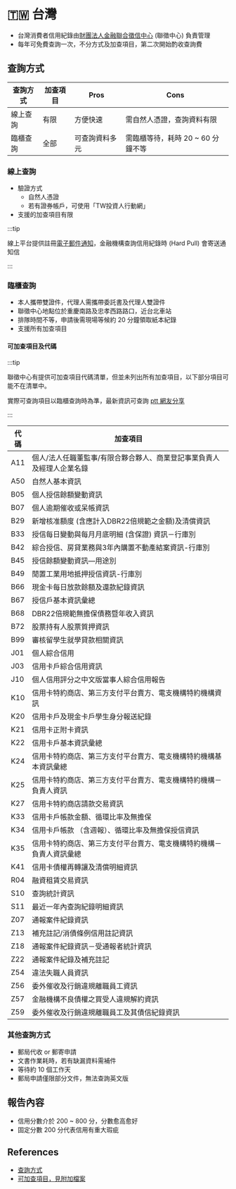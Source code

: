 # 🇹🇼 台灣

- 台灣消費者信用紀錄由[財團法人金融聯合徵信中心](https://www.jcic.org.tw/) (聯徵中心) 負責管理
- 每年可免費查詢一次，不分方式及加查項目，第二次開始酌收查詢費

## 查詢方式

| 查詢方式 | 加查項目 | Pros           | Cons                              |
| -------- | -------- | -------------- | --------------------------------- |
| 線上查詢 | 有限     | 方便快速       | 需自然人憑證，查詢資料有限        |
| 臨櫃查詢 | 全部     | 可查詢資料多元 | 需臨櫃等待，耗時 20 ~ 60 分鐘不等 |

### 線上查詢

- 驗證方式
  - 自然人憑證
  - 若有證券帳戶，可使用「TW投資人行動網」
- 支援的加查項目有限

:::tip

線上平台提供註冊[電子郵件通知](https://www.jcic.org.tw/main_ch/docDetail.aspx?uid=170&pid=170&docid=412)，金融機構查詢信用紀錄時 (Hard Pull) 會寄送通知信

:::

### 臨櫃查詢

- 本人攜帶雙證件，代理人需攜帶委託書及代理人雙證件
- 聯徵中心地點位於重慶南路及忠孝西路路口，近台北車站
- 排隊時間不等，申請後需現場等候約 20 分鐘領取紙本紀錄
- 支援所有加查項目

#### 可加查項目及代碼

:::tip

聯徵中心有提供可加查項目代碼清單，但並未列出所有加查項目，以下部分項目可能不在清單中。

實際可查詢項目以臨櫃查詢時為準，最新資訊可查詢 [ptt 網友分享](https://www.google.com/search?q=%E4%BF%A1%E7%94%A8%E5%A0%B1%E5%91%8A+%E2%80%9Ccreditcard%E2%80%9D+site%3Aptt.cc)

:::

| 代碼 | 加查項目                                                               |
| ---- | ---------------------------------------------------------------------- |
| A11  | 個人/法人任職董監事/有限合夥合夥人、商業登記事業負責人及經理人企業名錄 |
| A50  | 自然人基本資訊                                                         |
| B05  | 個人授信餘額變動資訊                                                   |
| B07  | 個人逾期催收或呆帳資訊                                                 |
| B29  | 新增核准額度 (含應計入DBR22倍規範之金額)及清償資訊                     |
| B33  | 授信每日變動與每月月底明細 (含保證) 資訊－行庫別                       |
| B42  | 綜合授信、房貸業務與3年內購置不動產結案資訊-行庫別                     |
| B45  | 授信餘額變動資訊—用途別                                                |
| B49  | 閒置工業用地抵押授信資訊-行庫別                                        |
| B66  | 現金卡每日放款餘額及還款紀錄資訊                                       |
| B67  | 授信戶基本資訊彙總                                                     |
| B68  | DBR22倍規範無擔保債務暨年收入資訊                                      |
| B72  | 股票持有人股票質押資訊                                                 |
| B99  | 審核留學生就學貸款相關資訊                                             |
| J01  | 個人綜合信用                                                           |
| J03  | 信用卡戶綜合信用資訊                                                   |
| J10  | 個人信用評分之中文版當事人綜合信用報告                                 |
| K10  | 信用卡特約商店、第三方支付平台賣方、電支機構特約機構資訊               |
| K20  | 信用卡戶及現金卡戶學生身分報送紀錄                                     |
| K21  | 信用卡正附卡資訊                                                       |
| K22  | 信用卡戶基本資訊彙總                                                   |
| K24  | 信用卡特約商店、第三方支付平台賣方、電支機構特約機構基本資訊彙總       |
| K25  | 信用卡特約商店、第三方支付平台賣方、電支機構特約機構－負責人資訊       |
| K27  | 信用卡特約商店請款交易資訊                                             |
| K33  | 信用卡戶帳款金額、循環比率及無擔保                                     |
| K34  | 信用卡戶帳款 （含週報）、循環比率及無擔保授信資訊                      |
| K35  | 信用卡特約商店、第三方支付平台賣方、電支機構特約機構－負責人資訊彙總   |
| K41  | 信用卡債權再轉讓及清償明細資訊                                         |
| R04  | 融資租賃交易資訊                                                       |
| S10  | 查詢統計資訊                                                           |
| S11  | 最近一年內查詢紀錄明細資訊                                             |
| Z07  | 通報案件紀錄資訊                                                       |
| Z13  | 補充註記/消債條例信用註記資訊                                          |
| Z18  | 通報案件紀錄資訊－受通報者統計資訊                                     |
| Z22  | 通報案件紀錄及補充註記                                                 |
| Z54  | 違法失職人員資訊                                                       |
| Z56  | 委外催收及行銷違規離職員工資訊                                         |
| Z57  | 金融機構不良債權之買受人違規解約資訊                                   |
| Z59  | 委外催收及行銷違規離職員工及其債信紀錄資訊                             |

### 其他查詢方式

- 郵局代收 or 郵寄申請
- 文書作業耗時，若有缺漏資料需補件
- 等待約 10 個工作天
- 郵局申請僅限部分文件，無法查詢英文版

## 報告內容

- 信用分數介於 200 ~ 800 分，分數愈高愈好
- 固定分數 200 分代表信用有重大瑕疵

## References

- [查詢方式](https://www.jcic.org.tw/main_ch/docDetail.aspx?uid=170&pid=168&docid=412)
- [可加查項目，見附加檔案](https://www.jcic.org.tw/main_ch/docDetail.aspx?uid=92&pid=92&docid=54)
